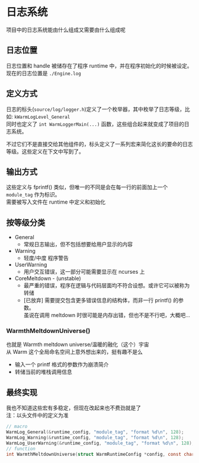 # 日志系统

项目中的日志系统能由什么组成又需要由什么组成呢

## 日志位置

日志位置和 handle 被储存在了程序 runtime 中，并在程序初始化的时候被设定。\
现在的日志位置是 `./Engine.log`

## 定义方式

日志的标头(`source/log/logger.h`)定义了一个枚举器，其中枚举了日志等级，比如: `kWarmLogLevel_General`\
同时也定义了 `int WarmLoggerMain(...)` 函数，这些组合起来就变成了项目的日志系统。

不过它们不是直接交给其他组件的，标头定义了一系列宏来简化这长的要命的日志等级。这些定义在下文中写到了。

## 输出方式

这些定义与 fprintf() 类似，但唯一的不同是会在每一行的前面加上一个 `module_tag` 作为标识。\
需要被写入文件在 runtime 中定义和初始化

## 按等级分类

- General
  - 常规日志输出，但不包括想要给用户显示的内容
- Warning
  - 轻度/中度 程序警告
- UserWarning
  - 用户交互错误，这一部分可能需要显示在 ncurses 上
- CoreMeltdown - (unstable)
  - 最严重的错误，程序在逻辑与代码层面均不符合设想。或许它可以被称为转储
  - [已放弃] 需要提交包含更多错误信息的结构体，而非一行 printf() 的参数。\
    虽说在调用 meltdown 时很可能是内存出错，但也不是不行吧，大概吧...

### WarmthMeltdownUniverse()

也就是 Warmth meltdown universe/温暖的融化（这个）宇宙\
从 Warm 这个全局命名空间上意外想出来的，挺有趣不是么

- 输入一个 printf 格式的参数作为崩溃简介
- 转储当前的堆栈调用信息

## 最终实现

我也不知道这些宏有多稳定，但现在改起来也不费劲就是了\
注：以头文件中的定义为准

```c
// macro
WarmLog_General(&runtime_config, "module_tag", "format %d\n", 128);
WarmLog_Warning(&runtime_config, "module_tag", "format %d\n", 128);
WarmLog_UserWarning(&runtime_config, "module_tag", "format %d\n", 128);
// function
int WarmthMeltdownUniverse(struct WarmRuntimeConfig *config, const char *format, ...);
```
